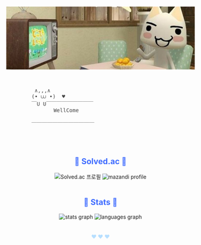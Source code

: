 ![headerimage](image/header.jpg)

<br>
<div align="center">
    <pre style="border-bottom: none; color: rgba(44, 44, 44, 0.87); background-color: transparent; font-family: monospace; text-align: left;">
         ∧,,,∧                
        (• ⩊ •)  ♥           
        ￣U U￣￣￣￣￣￣￣￣￣ 
               WellCome      
               　             
        ￣￣￣￣￣￣￣￣￣￣￣￣
    </pre>
</div>

<br>
<div align="center">
    <h2 style="border-bottom: none; color: rgba(33, 85, 255, 0.87);"> 
       🐳 Solved.ac 🐳
    </h2> 
    <img src="http://mazassumnida.wtf/api/v2/generate_badge?boj=0w0n" alt="Solved.ac 프로필"/>  
    <img src="http://mazandi.herokuapp.com/api?handle=0w0n&theme=warm" alt="mazandi profile"/>
</div>

<br>

<!-- <hr style="width: 100%; height: 0; border: none; border-top: 1px dashed #d8dee4;"> -->

<div align="center">
    <h2 style="border-bottom: none; color: rgba(33, 85, 255, 0.87);"> 
       🚀 Stats 🚀 
    </h2>
    <img src="https://github-readme-stats.vercel.app/api?username=0w0n2&hide_title=false&hide_rank=true&show_icons=true&include_all_commits=true&count_private=true&disable_animations=false&theme=light&locale=en&hide_border=true" height="150" alt="stats graph"/>
    <img src="https://github-readme-stats.vercel.app/api/top-langs?username=solar&locale=en&hide_title=false&layout=compact&card_width=320&langs_count=5&theme=light&hide_border=true" height="150" alt="languages graph"/>
</div>

<br>
<div align="center">
    <h4 style="border-bottom: none; color: rgba(172, 218, 255, 0.87);">   
        ♥ ♥ ♥
</div>
<br>